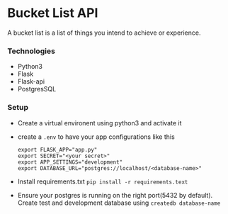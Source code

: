 # Bucket List API

A bucket list is a list of things you intend to achieve or experience.

### Technologies
- Python3
- Flask
- Flask-api
- PostgresSQL

### Setup
- Create a virtual environent using python3 and activate it
- create a `.env` to have your app configurations like this

      export FLASK_APP="app.py"
      export SECRET="<your secret>"
      export APP_SETTINGS="development"
      export DATABASE_URL="postgres://localhost/<database-name>"

- Install requirements.txt `pip install -r requirements.text`
- Ensure your postgres is running on the right port(5432 by default). Create test and development database using `createdb database-name`
